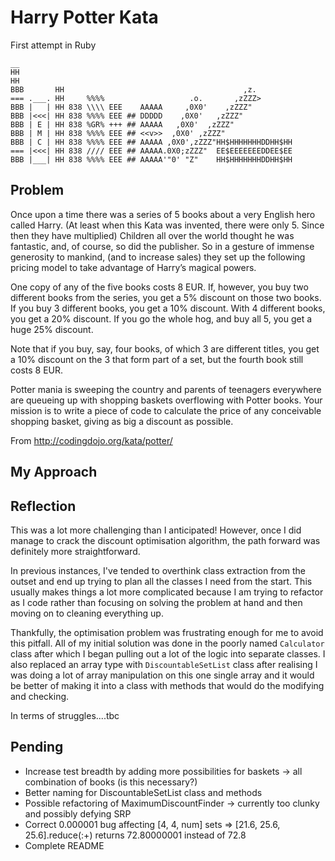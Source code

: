 # Harry Potter Kata

First attempt in Ruby

```
__
HH
HH
BBB       HH                                        ,z.
=== .___. HH     %%%%                   .o.       ,zZZZ>
BBB |   | HH 838 \\\\ EEE    AAAAA     ,0X0'    ,zZZZ"
BBB |<<<| HH 838 %%%% EEE ## DDDDD    ,0X0'   ,zZZZ"
BBB | E | HH 838 %GR% +++ ## AAAAA   ,0X0'  ,zZZZ"
BBB | M | HH 838 %%%% EEE ## <<v>>  ,0X0' ,zZZZ"
BBB | C | HH 838 %%%% EEE ## AAAAA ,0X0',zZZZ"HH$HHHHHHHDDHH$HH
=== |<<<| HH 838 //// EEE ## AAAAA.0X0;zZZZ"  EE$EEEEEEEDDEE$EE
BBB |___| HH 838 %%%% EEE ## AAAAA'"0' "Z"    HH$HHHHHHHDDHH$HH

```

## Problem

Once upon a time there was a series of 5 books about a very English hero called Harry. (At least when this Kata was invented, there were only 5. Since then they have multiplied) Children all over the world thought he was fantastic, and, of course, so did the publisher. So in a gesture of immense generosity to mankind, (and to increase sales) they set up the following pricing model to take advantage of Harry’s magical powers.

One copy of any of the five books costs 8 EUR. If, however, you buy two different books from the series, you get a 5% discount on those two books. If you buy 3 different books, you get a 10% discount. With 4 different books, you get a 20% discount. If you go the whole hog, and buy all 5, you get a huge 25% discount.

Note that if you buy, say, four books, of which 3 are different titles, you get a 10% discount on the 3 that form part of a set, but the fourth book still costs 8 EUR.

Potter mania is sweeping the country and parents of teenagers everywhere are queueing up with shopping baskets overflowing with Potter books. Your mission is to write a piece of code to calculate the price of any conceivable shopping basket, giving as big a discount as possible.

From http://codingdojo.org/kata/potter/

## My Approach


## Reflection

This was a lot more challenging than I anticipated! However, once I did manage to crack the discount optimisation algorithm, the path forward was definitely more straightforward.

In previous instances, I've tended to overthink class extraction from the outset and end up trying to plan all the classes I need from the start. This usually makes things a lot more complicated because I am trying to refactor as I code rather than focusing on solving the problem at hand and then moving on to cleaning everything up.

Thankfully, the optimisation problem was frustrating enough for me to avoid this pitfall. All of my initial solution was done in the poorly named ```Calculator``` class after which I began pulling out a lot of the logic into separate classes. I also replaced an array type with ```DiscountableSetList``` class after realising I was doing a lot of array manipulation on this one single array and it would be better of making it into a class with methods that would do the modifying and checking.

In terms of struggles....tbc

## Pending
* Increase test breadth by adding more possibilities for baskets -> all combination of books (is this necessary?)
* Better naming for DiscountableSetList class and methods
* Possible refactoring of MaximumDiscountFinder -> currently too clunky and possibly defying SRP
* Correct 0.000001 bug affecting [4, 4, num] sets => [21.6, 25.6, 25.6].reduce(:+) returns 72.80000001 instead of 72.8
* Complete README
